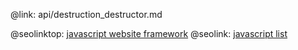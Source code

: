 @link: api/destruction_destructor.md

@seolinktop: [javascript website framework](https://webix.com)
@seolink: [javascript list](https://webix.com/widget/list/)